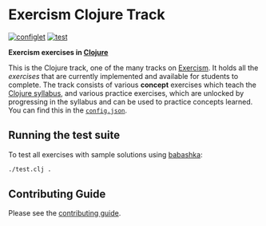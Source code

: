 # Exercism Clojure Track

[![configlet](https://github.com/exercism/clojure/workflows/configlet/badge.svg)](https://github.com/exercism/clojure/actions?query=workflow%3Aconfiglet) 
[![test](https://github.com/exercism/clojure/workflows/test/badge.svg)](https://github.com/exercism/clojure/actions?query=workflow%3Atest)

**Exercism exercises in [Clojure](https://clojure.org/)**

This is the Clojure track, one of the many tracks on [Exercism][web-exercism].
It holds all the _exercises_ that are currently implemented and available for students to complete.
The track consists of various **concept** exercises which teach the [Clojure syllabus][web-syllabus], and various practice exercises, which are unlocked by progressing in the syllabus and can be used to practice concepts learned.
You can find this in the [`config.json`][file-config].

## Running the test suite

To test all exercises with sample solutions using [babashka](https://babashka.org/):

```bash
./test.clj .
```

## Contributing Guide

Please see the [contributing guide](https://exercism.org/docs/building).

[web-exercism]: https://exercism.org
[web-syllabus]: https://exercism.org/tracks/clojure/concepts
[file-config]: https://github.com/exercism/clojure/blob/main/config.json